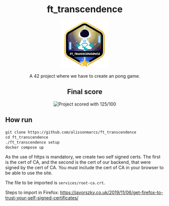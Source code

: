 <div align="center">
	<h1>ft_transcendence</h1>
	<img src="https://raw.githubusercontent.com/alissonmarcs/alissonmarcs/refs/heads/main/images/ft_transcendencem.png" alt="ft_transcendence project badge of 42"/>
	<p align="center">A 42 project where we have to create an pong game.</p>
</div>

<div align="center">
	<h2>Final score</h2>
	<img src="https://i.imgur.com/dL7Srhr.png" alt="Project scored with 125/100">
</div>

## How run

```
git clone https://github.com/alissonmarcs/ft_transcendence
cd ft_transcendence
./ft_transcendence setup
docker compose up
```

As the use of https is mandatory, we create two self signed certs. The first is the cert of CA, and the second is the cert of our backend, that were signed by the cert of CA. You must include the cert of CA in your browser to be able to use the site.

The file to be imported is `services/root-ca.crt`.

Steps to import in Firefox: https://javorszky.co.uk/2019/11/06/get-firefox-to-trust-your-self-signed-certificates/



